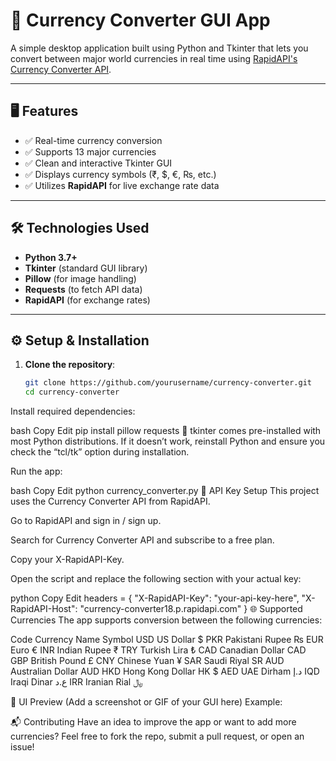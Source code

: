 # 💱 Currency Converter GUI App

A simple desktop application built using Python and Tkinter that lets you convert between major world currencies in real time using [RapidAPI's Currency Converter API](https://rapidapi.com/).

---

## 🖥️ Features

- ✅ Real-time currency conversion
- ✅ Supports 13 major currencies
- ✅ Clean and interactive Tkinter GUI
- ✅ Displays currency symbols (₹, $, €, ₨, etc.)
- ✅ Utilizes **RapidAPI** for live exchange rate data

---

## 🛠 Technologies Used

- **Python 3.7+**
- **Tkinter** (standard GUI library)
- **Pillow** (for image handling)
- **Requests** (to fetch API data)
- **RapidAPI** (for exchange rates)

---

## ⚙️ Setup & Installation

1. **Clone the repository**:

   ```bash
   git clone https://github.com/yourusername/currency-converter.git
   cd currency-converter
Install required dependencies:

bash
Copy
Edit
pip install pillow requests
🧩 tkinter comes pre-installed with most Python distributions. If it doesn’t work, reinstall Python and ensure you check the “tcl/tk” option during installation.

Run the app:

bash
Copy
Edit
python currency_converter.py
🔑 API Key Setup
This project uses the Currency Converter API from RapidAPI.

Go to RapidAPI and sign in / sign up.

Search for Currency Converter API and subscribe to a free plan.

Copy your X-RapidAPI-Key.

Open the script and replace the following section with your actual key:

python
Copy
Edit
headers = {
    "X-RapidAPI-Key": "your-api-key-here",
    "X-RapidAPI-Host": "currency-converter18.p.rapidapi.com"
}
🌐 Supported Currencies
The app supports conversion between the following currencies:

Code	Currency Name	Symbol
USD	US Dollar	$
PKR	Pakistani Rupee	₨
EUR	Euro	€
INR	Indian Rupee	₹
TRY	Turkish Lira	₺
CAD	Canadian Dollar	CAD
GBP	British Pound	£
CNY	Chinese Yuan	¥
SAR	Saudi Riyal	SR
AUD	Australian Dollar	AUD
HKD	Hong Kong Dollar	HK $
AED	UAE Dirham	د.إ
IQD	Iraqi Dinar	ع.د
IRR	Iranian Rial	﷼

📸 UI Preview
(Add a screenshot or GIF of your GUI here)
Example:

📬 Contributing
Have an idea to improve the app or want to add more currencies?
Feel free to fork the repo, submit a pull request, or open an issue!
